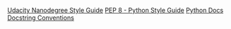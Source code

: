[Udacity Nanodegree Style Guide](https://udacity.github.io/frontend-nanodegree-styleguide/index.html)
[PEP 8 - Python Style Guide](https://www.python.org/dev/peps/pep-0008/)
[Python Docs](https://docs.python.org/3/library/stdtypes.html#string-methods)
[Docstring Conventions](https://www.python.org/dev/peps/pep-0257/)
